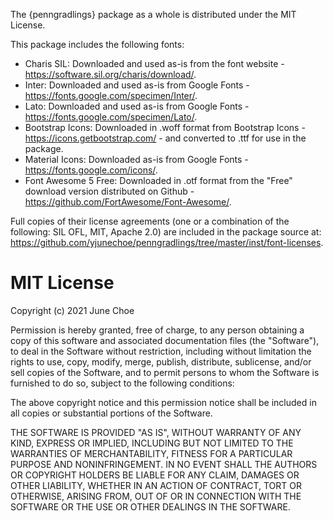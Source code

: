 The {penngradlings} package as a whole is distributed under the MIT License.

This package includes the following fonts:
- Charis SIL: Downloaded and used as-is from the font website - https://software.sil.org/charis/download/.
- Inter: Downloaded and used as-is from Google Fonts - https://fonts.google.com/specimen/Inter/.
- Lato: Downloaded and used as-is from Google Fonts - https://fonts.google.com/specimen/Lato/.
- Bootstrap Icons: Downloaded in .woff format from Bootstrap Icons - https://icons.getbootstrap.com/ -  and converted to .ttf for use in the package.
- Material Icons: Downloaded as-is from Google Fonts - https://fonts.google.com/icons/.
- Font Awesome 5 Free: Downloaded in .otf format from the "Free" download version distributed on Github - https://github.com/FortAwesome/Font-Awesome/.

Full copies of their license agreements (one or a combination of the following: SIL OFL, MIT, Apache 2.0) are included in the package source at: https://github.com/yjunechoe/penngradlings/tree/master/inst/font-licenses.

# MIT License

Copyright (c) 2021 June Choe

Permission is hereby granted, free of charge, to any person obtaining a copy
of this software and associated documentation files (the "Software"), to deal
in the Software without restriction, including without limitation the rights
to use, copy, modify, merge, publish, distribute, sublicense, and/or sell
copies of the Software, and to permit persons to whom the Software is
furnished to do so, subject to the following conditions:

The above copyright notice and this permission notice shall be included in all
copies or substantial portions of the Software.

THE SOFTWARE IS PROVIDED "AS IS", WITHOUT WARRANTY OF ANY KIND, EXPRESS OR
IMPLIED, INCLUDING BUT NOT LIMITED TO THE WARRANTIES OF MERCHANTABILITY,
FITNESS FOR A PARTICULAR PURPOSE AND NONINFRINGEMENT. IN NO EVENT SHALL THE
AUTHORS OR COPYRIGHT HOLDERS BE LIABLE FOR ANY CLAIM, DAMAGES OR OTHER
LIABILITY, WHETHER IN AN ACTION OF CONTRACT, TORT OR OTHERWISE, ARISING FROM,
OUT OF OR IN CONNECTION WITH THE SOFTWARE OR THE USE OR OTHER DEALINGS IN THE
SOFTWARE.

